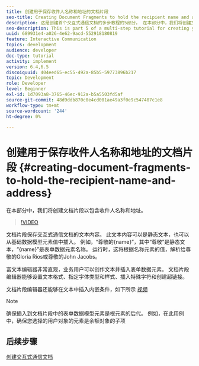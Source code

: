```yaml
---
title: 创建用于保存收件人名称和地址的文档片段
seo-title: Creating Document Fragments to hold the recipient name and address
description: 这是创建首个交互式通信文档的多步教程的5部分。 在本部分中，我们将创建文档片段以包含收件人名称和地址。
seo-description: This is part 5 of a multi-step tutorial for creating your first interactive communications document. In this part, we will create document fragment to hold the recipient name and address.
uuid: 689931e4-a026-4e62-9acd-552918180819
feature: Interactive Communication
topics: development
audience: developer
doc-type: tutorial
activity: implement
version: 6.4,6.5
discoiquuid: 404eed65-ec55-492a-85b5-59773896b217
topic: Development
role: Developer
level: Beginner
exl-id: 1d7093a8-3765-46ec-912a-b5a5503fd5af
source-git-commit: 48d9ddb870c0e4cd001ae49a3f0e9c547407c1e8
workflow-type: tm+mt
source-wordcount: '244'
ht-degree: 0%

---
```


# 创建用于保存收件人名称和地址的文档片段 {#creating-document-fragments-to-hold-the-recipient-name-and-address}

在本部分中，我们将创建文档片段以包含收件人名称和地址。

>[!VIDEO](https://video.tv.adobe.com/v/22350?quality=12&learn=on)

文档片段保存交互式通信文档的文本内容。 此文本内容可以是静态文本，也可以从基础数据模型元素值中插入。 例如，“尊敬的{name}”，其中“尊敬”是静态文本，“{name}”是表单数据元素名称。 运行时，这将根据名称元素的值，解析给尊敬的Gloria Rios或尊敬的John Jacobs。

富文本编辑器非常直观，业务用户可以创作文本并插入表单数据元素。 文档片段编辑器能够设置文本格式、指定字体类型和样式、插入特殊字符和创建超链接。

文档片段编辑器还能够在文本中插入内嵌条件，如下所示 [视频](https://helpx.adobe.com/experience-manager/kt/forms/using/editing-improvements-correspondence-mgmt-feature-video-use.html)

>[!NOTE]
>
>确保插入到文档片段中的表单数据模型元素是根元素的后代。 例如，在此用例中，确保您选择的用户对象的元素是余额对象的子项

## 后续步骤

[创建交互式通信文档](./partsix.md)